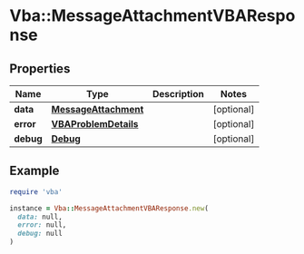 # Vba::MessageAttachmentVBAResponse

## Properties

| Name | Type | Description | Notes |
| ---- | ---- | ----------- | ----- |
| **data** | [**MessageAttachment**](MessageAttachment.md) |  | [optional] |
| **error** | [**VBAProblemDetails**](VBAProblemDetails.md) |  | [optional] |
| **debug** | [**Debug**](Debug.md) |  | [optional] |

## Example

```ruby
require 'vba'

instance = Vba::MessageAttachmentVBAResponse.new(
  data: null,
  error: null,
  debug: null
)
```

